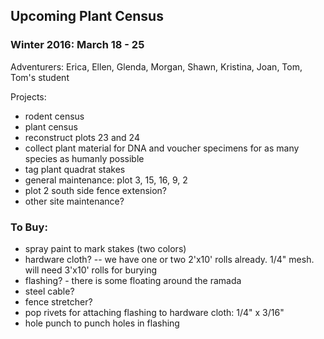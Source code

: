 ## Upcoming Plant Census
 
### Winter 2016: March 18 - 25

Adventurers: Erica, Ellen, Glenda, Morgan, Shawn, Kristina, Joan, Tom, Tom's student

Projects:
* rodent census
* plant census
* reconstruct plots 23 and 24  
* collect plant material for DNA and voucher specimens for as many species as humanly possible
* tag plant quadrat stakes
* general maintenance: plot 3, 15, 16, 9, 2
* plot 2 south side fence extension?
* other site maintenance?

### To Buy: 
* spray paint to mark stakes (two colors)
* hardware cloth?  -- we have one or two 2'x10' rolls already. 1/4" mesh. will need 3'x10' rolls for burying 
* flashing? - there is some floating around the ramada
* steel cable?
* fence stretcher?
* pop rivets for attaching flashing to hardware cloth: 1/4" x 3/16"
* hole punch to punch holes in flashing


 